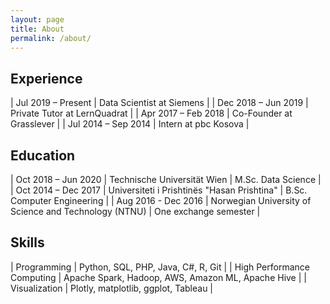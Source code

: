 ```yaml
---
layout: page
title: About
permalink: /about/
---
```

## Experience

| Jul 2019 – Present  	| Data Scientist at Siemens 					|
| Dec 2018 – Jun 2019 	| Private Tutor at LernQuadrat                	|
| Apr 2017 – Feb 2018 	| Co-Founder at Grasslever                    	|
| Jul 2014 – Sep 2014 	| Intern at pbc Kosova                        	|

## Education

| Oct 2018 – Jun 2020 	| Technische Universität Wien                           	| M.Sc. Data Science         	|
| Oct 2014 – Dec 2017 	| Universiteti i Prishtinës "Hasan Prishtina"           	| B.Sc. Computer Engineering 	|
| Aug 2016 - Dec 2016 	| Norwegian University of Science and Technology (NTNU) 	| One exchange semester      	|

## Skills

| Programming                	| Python, SQL, PHP, Java, C#, R, Git                	|
| High Performance Computing 	| Apache Spark, Hadoop, AWS, Amazon ML, Apache Hive 	|
| Visualization              	| Plotly, matplotlib, ggplot, Tableau               	|

